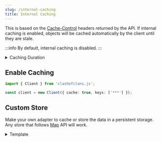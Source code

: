 ```yaml
---
slug: /internal-caching
title: Internal Caching
---
```


This is based on the [Cache-Control](https://developer.mozilla.org/en-US/docs/Web/HTTP/Headers/Cache-Control) headers returned by the API. If internal caching is enabled, objects will be cached automatically by the client until they are stale.

:::info
By default, internal caching is disabled.
:::

<details>
<summary>Caching Duration</summary>
Some major routes and their `maxAge` values.

| Route                                    | Value <br/>(seconds) |
| ---------------------------------------- | :------------------: |
| `/clans/:clanTag`                        |         120          |
| `/players/:playerTag`                    |          60          |
| `/clans/:clanTag/warlog`                 |         600          |
| `/clans/:clanTag/currentwar`             |         600          |
| `/clans/:clanTag/currentwar/leaguegroup` |         600          |
| `/clanwarleagues/wars/:warTag`           |         600          |

</details>

## Enable Caching

```ts
import { Client } from 'clashofclans.js';

const client = new Client({ cache: true, keys: ['***'] });
```

## Custom Store

Make your own adapter to cache or store the data in a persistent storage. Any store that follows [Map](https://developer.mozilla.org/en-US/docs/Web/JavaScript/Reference/Global_Objects/Map) API will work.

<details>
<summary>Template</summary>

```ts
class Store<T> {
	set(key: string, value: T, ttl?: number): boolean | Promise<boolean>;
	get(key: string): T | null | Promise<T | null>;
	delete(key: string): boolean | Promise<boolean>;
	clear(): void | Promise<void>;
}
```

</details>
